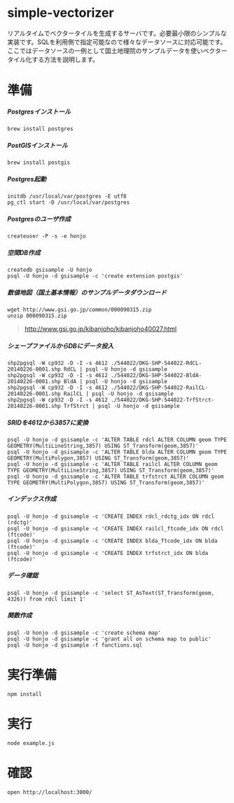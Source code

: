 simple-vectorizer
==========

リアルタイムでベクタータイルを生成するサーバです。必要最小限のシンプルな実装です。SQLを利用側で指定可能なので様々なデータソースに対応可能です。ここではデータソースの一例として国土地理院のサンプルデータを使いベクタータイル化する方法を説明します。

準備
==========

##### Postgresインストール
```
brew install postgres
```

##### PostGISインストール
```
brew install postgis
```

##### Postgres起動
```
initdb /usr/local/var/postgres -E utf8
pg_ctl start -D /usr/local/var/postgres
```

##### Postgresのユーザ作成
```
createuser -P -s -e honjo
```

##### 空間DB作成
```
createdb gsisample -U honjo
psql -U honjo -d gsisample -c 'create extension postgis'
```

##### 数値地図（国土基本情報）のサンプルデータダウンロード
```
wget http://www.gsi.go.jp/common/000090315.zip
unzip 000090315.zip
```

  > http://www.gsi.go.jp/kibanjoho/kibanjoho40027.html

##### シェープファイルからDBにデータ投入
```
shp2pgsql -W cp932 -D -I -s 4612 ./544022/DKG-SHP-544022-RdCL-20140226-0001.shp RdCL | psql -U honjo -d gsisample
shp2pgsql -W cp932 -D -I -s 4612 ./544022/DKG-SHP-544022-BldA-20140226-0001.shp BldA | psql -U honjo -d gsisample
shp2pgsql -W cp932 -D -I -s 4612 ./544022/DKG-SHP-544022-RailCL-20140226-0001.shp RailCL | psql -U honjo -d gsisample
shp2pgsql -W cp932 -D -I -s 4612 ./544022/DKG-SHP-544022-TrfStrct-20140226-0001.shp TrfStrct | psql -U honjo -d gsisample
```

##### SRIDを4612から3857に変換
```
psql -U honjo -d gsisample -c 'ALTER TABLE rdcl ALTER COLUMN geom TYPE GEOMETRY(MultiLineString,3857) USING ST_Transform(geom,3857)'
psql -U honjo -d gsisample -c 'ALTER TABLE blda ALTER COLUMN geom TYPE GEOMETRY(MultiPolygon,3857) USING ST_Transform(geom,3857)'
psql -U honjo -d gsisample -c 'ALTER TABLE railcl ALTER COLUMN geom TYPE GEOMETRY(MultiLineString,3857) USING ST_Transform(geom,3857)'
psql -U honjo -d gsisample -c 'ALTER TABLE trfstrct ALTER COLUMN geom TYPE GEOMETRY(MultiPolygon,3857) USING ST_Transform(geom,3857)'
```

##### インデックス作成
```
psql -U honjo -d gsisample -c 'CREATE INDEX rdcl_rdctg_idx ON rdcl (rdctg)'
psql -U honjo -d gsisample -c 'CREATE INDEX railcl_ftcode_idx ON rdcl (ftcode)'
psql -U honjo -d gsisample -c 'CREATE INDEX blda_ftcode_idx ON blda (ftcode)'
psql -U honjo -d gsisample -c 'CREATE INDEX trfstrct_idx ON blda (ftcode)'
```

##### データ確認
```
psql -U honjo -d gsisample -c 'select ST_AsText(ST_Transform(geom, 4326)) from rdcl limit 1'
```

##### 関数作成
```
psql -U honjo -d gsisample -c 'create schema map'
psql -U honjo -d gsisample -c 'grant all on schema map to public'
psql -U honjo -d gsisample -f functions.sql
```

実行準備
==========
```
npm install
```

実行
==========
```
node example.js
```

確認
==========
```
open http://localhost:3000/
```

